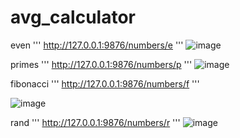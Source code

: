 # avg_calculator

even
''' http://127.0.0.1:9876/numbers/e '''
![image](https://github.com/pavanuppu54/2100030563/assets/110449636/5cb82b85-343a-4914-96a5-3e8103f01813)

primes
''' http://127.0.0.1:9876/numbers/p '''
![image](https://github.com/pavanuppu54/2100030563/assets/110449636/9b295ffb-7237-4eac-9c6a-156d6f9fd13f)

fibonacci
''' http://127.0.0.1:9876/numbers/f '''

![image](https://github.com/pavanuppu54/2100030563/assets/110449636/f0f32247-bda1-4a84-a00b-48dd4009a194)

rand
''' http://127.0.0.1:9876/numbers/r '''
![image](https://github.com/pavanuppu54/2100030563/assets/110449636/1aa10815-9e09-4ec3-bf5c-f2ff97db6b08)
